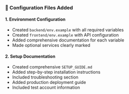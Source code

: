 ### 📁 Configuration Files Added

#### 1. **Environment Configuration**
- Created `backend/env.example` with all required variables
- Created `frontend/env.example` with API configuration
- Added comprehensive documentation for each variable
- Made optional services clearly marked

#### 2. **Setup Documentation**
- Created comprehensive `SETUP_GUIDE.md`
- Added step-by-step installation instructions
- Included troubleshooting section
- Added production deployment guide
- Included test account information




